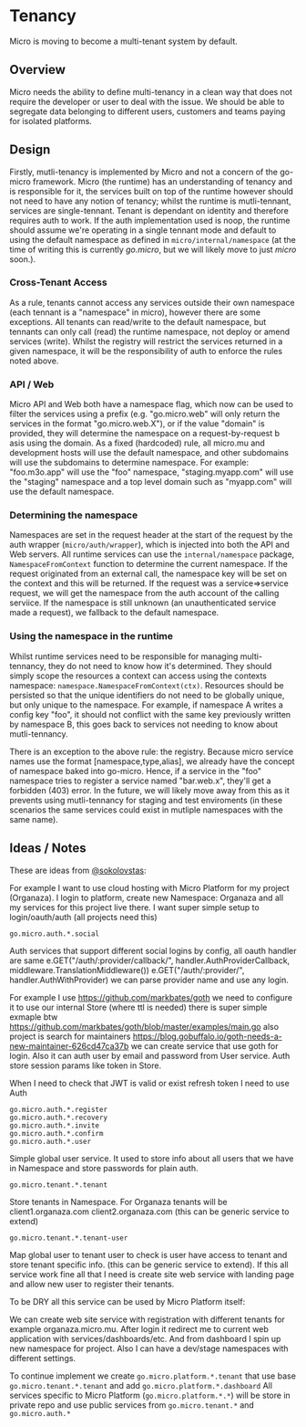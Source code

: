 # Tenancy

Micro is moving to become a multi-tenant system by default.

## Overview

Micro needs the ability to define multi-tenancy in a clean way that does not require the developer or user 
to deal with the issue. We should be able to segregate data belonging to different users, customers 
and teams paying for isolated platforms.

## Design

Firstly, mutli-tenancy is implemented by Micro and not a concern of the go-micro framework. Micro (the runtime) has an understanding of tenancy and is responsible for it, the services built on top of the runtime however should not need to have any notion of tenancy; whilst the runtime is mutli-tennant, services are single-tennant. Tenant is dependant on identity and therefore requires auth to work. If the auth implementation used is noop, the runtime should assume we're operating in a single tennant mode and default to using the default namespace as defined in `micro/internal/namespace` (at the time of writing this is currently *go.micro*, but we will likely move to just *micro* soon.).

### Cross-Tenant Access

As a rule, tenants cannot access any services outside their own namespace (each tennant is a "namespace" in micro), however there are some exceptions. All tenants can read/write to the default namespace, but tennants can only call (read) the runtime namespace, not deploy or amend services (write). Whilst the registry will restrict the services returned in a given namespace, it will be the responsibility of auth to enforce the rules noted above.

### API / Web

Micro API and Web both have a namespace flag, which now can be used to filter the services using a prefix (e.g. "go.micro.web" will only return the services in the format "go.micro.web.X"), or if the value "domain" is provided, they will determine the namespace on a request-by-request b asis using the domain. As a fixed (hardcoded) rule, all micro.mu and development hosts will use the default namespace, and other subdomains will use the subdomains to determine namespace. For example: "foo.m3o.app" will use the "foo" namespace, "staging.myapp.com" will use the "staging" namespace and a top level domain such as "myapp.com" will use the default namespace.

### Determining the namespace

Namespaces are set in the request header at the start of the request by the auth wrapper (`micro/auth/wrapper`), which is injected into both the API and Web servers. All runtime services can use the `internal/namespace` package, `NamespaceFromContext` function to determine the current namespace. If the request originated from an external call, the namespace key will be set on the context and this will be returned. If the request was a service=>service request, we will get the namespace from the auth account of the calling serviice. If the namespace is still unknown (an unauthenticated service made a request), we fallback to the default namespace.


### Using the namespace in the runtime

Whilst runtime services need to be responsible for managing multi-tennancy, they do not need to know how it's determined. They should simply scope the resources a context can access using the contexts namespace: `namespace.NamespaceFromContext(ctx)`. Resources should be persisted so that the unique identifiers do not need to be globally unique, but only unique to the namespace. For example, if namespace A writes a config key "foo", it should not conflict with the same key previously written by namespace B, this goes back to services not needing to know about mutli-tennancy.

There is an exception to the above rule: the registry. Because micro service names use the format [namespace,type,alias], we already have the concept of namespace baked into go-micro. Hence, if a service in the "foo" namespace tries to register a service named "bar.web.x", they'll get a forbidden (403) error. In the future, we will likely move away from this as it prevents using mutli-tennancy for staging and test enviroments (in these scenarios the same services could exist in mutliple namespaces with the same name).

## Ideas / Notes

These are ideas from [@sokolovstas](https://github.com/sokolovstas):

For example I want to use cloud hosting with Micro Platform for my project (Organaza). I login to platform, create new Namespace: Organaza and all my services for this project live there. I want super simple setup to login/oauth/auth (all projects need this)

```
go.micro.auth.*.social
```

Auth services that support different social logins by config, all oauth handler are same
e.GET("/auth/:provider/callback/", handler.AuthProviderCallback, middleware.TranslationMiddleware())
e.GET("/auth/:provider/", handler.AuthWithProvider) we can parse provider name and use any login. 

For example I use https://github.com/markbates/goth we need to configure it to use our internal Store 
(where ttl is needed) there is super simple exmaple btw https://github.com/markbates/goth/blob/master/examples/main.go 
also project is search for maintainers https://blog.gobuffalo.io/goth-needs-a-new-maintainer-626cd47ca37b we can create service that use goth for login. Also it can auth user by email and password from User service.  Auth store session params like token in Store. 

When I need to check that JWT is valid or exist refresh token I need to use Auth

```
go.micro.auth.*.register
go.micro.auth.*.recovery
go.micro.auth.*.invite
go.micro.auth.*.confirm
go.micro.auth.*.user
```

Simple global user service. It used to store info about all users that we have in Namespace and store passwords for plain auth.

```
go.micro.tenant.*.tenant
```

Store tenants in Namespace. For Organaza tenants will be client1.organaza.com client2.organaza.com (this can be generic service to extend)

```
go.micro.tenant.*.tenant-user
```

Map global user to tenant user to check is user have access to tenant and store tenant specific info. (this can be generic service to extend). If this all service work fine all that I need is create site web service with landing page and allow new user to register their tenants.

To be DRY all this service can be used by Micro Platform itself:

We can create web site service with registration with different tenants for example organaza.micro.mu. After login it redirect me to current web application with services/dashboards/etc. And from dashboard I spin up new namespace for project. Also I can have a dev/stage namespaces with different settings.

To continue implement we create `go.micro.platform.*.tenant` that use base `go.micro.tenant.*.tenant` and add `go.micro.platform.*.dashboard`
All services specific to Micro Platform (`go.micro.platform.*.*`) will be store in private repo and use public services from 
`go.micro.tenant.*` and `go.micro.auth.*`
